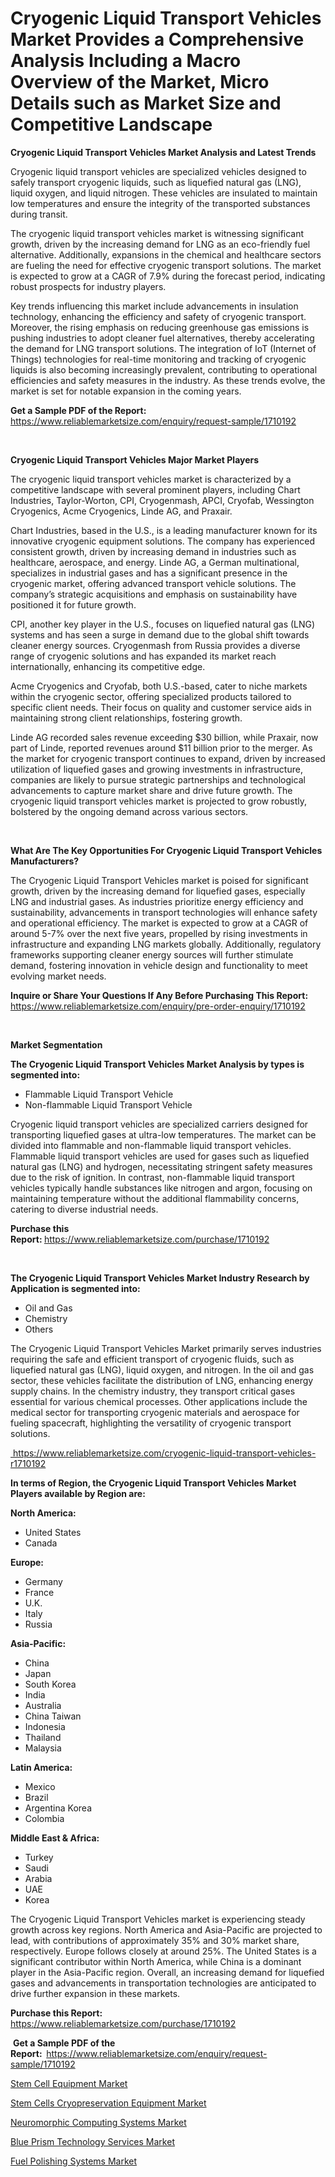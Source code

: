 <p><h1>Cryogenic Liquid Transport Vehicles Market Provides a Comprehensive Analysis Including a Macro Overview of the Market, Micro Details such as Market Size and Competitive Landscape</h1></p><p><strong>Cryogenic Liquid Transport Vehicles Market Analysis and Latest Trends</strong></p>
<p><p>Cryogenic liquid transport vehicles are specialized vehicles designed to safely transport cryogenic liquids, such as liquefied natural gas (LNG), liquid oxygen, and liquid nitrogen. These vehicles are insulated to maintain low temperatures and ensure the integrity of the transported substances during transit. </p><p>The cryogenic liquid transport vehicles market is witnessing significant growth, driven by the increasing demand for LNG as an eco-friendly fuel alternative. Additionally, expansions in the chemical and healthcare sectors are fueling the need for effective cryogenic transport solutions. The market is expected to grow at a CAGR of 7.9% during the forecast period, indicating robust prospects for industry players.</p><p>Key trends influencing this market include advancements in insulation technology, enhancing the efficiency and safety of cryogenic transport. Moreover, the rising emphasis on reducing greenhouse gas emissions is pushing industries to adopt cleaner fuel alternatives, thereby accelerating the demand for LNG transport solutions. The integration of IoT (Internet of Things) technologies for real-time monitoring and tracking of cryogenic liquids is also becoming increasingly prevalent, contributing to operational efficiencies and safety measures in the industry. As these trends evolve, the market is set for notable expansion in the coming years.</p></p>
<p><strong>Get a Sample PDF of the Report:&nbsp;</strong> <a href="https://www.reliablemarketsize.com/enquiry/request-sample/1710192?utm_campaign=1103&utm_medium=2&utm_source=Github&utm_content=ia&utm_term=22102024&utm_id=cryogenic-liquid-transport-vehicles">https://www.reliablemarketsize.com/enquiry/request-sample/1710192</a></p>
<p>&nbsp;</p>
<p><strong>Cryogenic Liquid Transport Vehicles Major Market Players</strong></p>
<p><p>The cryogenic liquid transport vehicles market is characterized by a competitive landscape with several prominent players, including Chart Industries, Taylor-Worton, CPI, Cryogenmash, APCI, Cryofab, Wessington Cryogenics, Acme Cryogenics, Linde AG, and Praxair. </p><p>Chart Industries, based in the U.S., is a leading manufacturer known for its innovative cryogenic equipment solutions. The company has experienced consistent growth, driven by increasing demand in industries such as healthcare, aerospace, and energy. Linde AG, a German multinational, specializes in industrial gases and has a significant presence in the cryogenic market, offering advanced transport vehicle solutions. The company’s strategic acquisitions and emphasis on sustainability have positioned it for future growth.</p><p>CPI, another key player in the U.S., focuses on liquefied natural gas (LNG) systems and has seen a surge in demand due to the global shift towards cleaner energy sources. Cryogenmash from Russia provides a diverse range of cryogenic solutions and has expanded its market reach internationally, enhancing its competitive edge.</p><p>Acme Cryogenics and Cryofab, both U.S.-based, cater to niche markets within the cryogenic sector, offering specialized products tailored to specific client needs. Their focus on quality and customer service aids in maintaining strong client relationships, fostering growth.</p><p>Linde AG recorded sales revenue exceeding $30 billion, while Praxair, now part of Linde, reported revenues around $11 billion prior to the merger. As the market for cryogenic transport continues to expand, driven by increased utilization of liquefied gases and growing investments in infrastructure, companies are likely to pursue strategic partnerships and technological advancements to capture market share and drive future growth. The cryogenic liquid transport vehicles market is projected to grow robustly, bolstered by the ongoing demand across various sectors.</p></p>
<p>&nbsp;</p>
<p><strong>What Are The Key Opportunities For Cryogenic Liquid Transport Vehicles Manufacturers?</strong></p>
<p><p>The Cryogenic Liquid Transport Vehicles market is poised for significant growth, driven by the increasing demand for liquefied gases, especially LNG and industrial gases. As industries prioritize energy efficiency and sustainability, advancements in transport technologies will enhance safety and operational efficiency. The market is expected to grow at a CAGR of around 5-7% over the next five years, propelled by rising investments in infrastructure and expanding LNG markets globally. Additionally, regulatory frameworks supporting cleaner energy sources will further stimulate demand, fostering innovation in vehicle design and functionality to meet evolving market needs.</p></p>
<p><strong>Inquire or Share Your Questions If Any Before Purchasing This Report:</strong> <a href="https://www.reliablemarketsize.com/enquiry/pre-order-enquiry/1710192?utm_campaign=1103&utm_medium=2&utm_source=Github&utm_content=ia&utm_term=22102024&utm_id=cryogenic-liquid-transport-vehicles">https://www.reliablemarketsize.com/enquiry/pre-order-enquiry/1710192</a></p>
<p>&nbsp;</p>
<p><strong>Market Segmentation</strong></p>
<p><strong>The Cryogenic Liquid Transport Vehicles Market Analysis by types is segmented into:</strong></p>
<p><ul><li>Flammable Liquid Transport Vehicle</li><li>Non-flammable Liquid Transport Vehicle</li></ul></p>
<p><p>Cryogenic liquid transport vehicles are specialized carriers designed for transporting liquefied gases at ultra-low temperatures. The market can be divided into flammable and non-flammable liquid transport vehicles. Flammable liquid transport vehicles are used for gases such as liquefied natural gas (LNG) and hydrogen, necessitating stringent safety measures due to the risk of ignition. In contrast, non-flammable liquid transport vehicles typically handle substances like nitrogen and argon, focusing on maintaining temperature without the additional flammability concerns, catering to diverse industrial needs.</p></p>
<p><strong>Purchase this Report:&nbsp;</strong><a href="https://www.reliablemarketsize.com/purchase/1710192?utm_campaign=1103&utm_medium=2&utm_source=Github&utm_content=ia&utm_term=22102024&utm_id=cryogenic-liquid-transport-vehicles">https://www.reliablemarketsize.com/purchase/1710192</a></p>
<p>&nbsp;</p>
<p><strong>The Cryogenic Liquid Transport Vehicles Market Industry Research by Application is segmented into:</strong></p>
<p><ul><li>Oil and Gas</li><li>Chemistry</li><li>Others</li></ul></p>
<p><p>The Cryogenic Liquid Transport Vehicles Market primarily serves industries requiring the safe and efficient transport of cryogenic fluids, such as liquefied natural gas (LNG), liquid oxygen, and nitrogen. In the oil and gas sector, these vehicles facilitate the distribution of LNG, enhancing energy supply chains. In the chemistry industry, they transport critical gases essential for various chemical processes. Other applications include the medical sector for transporting cryogenic materials and aerospace for fueling spacecraft, highlighting the versatility of cryogenic transport solutions.</p></p>
<p><a href="https://www.reliablemarketsize.com/cryogenic-liquid-transport-vehicles-r1710192?utm_campaign=1103&utm_medium=2&utm_source=Github&utm_content=ia&utm_term=22102024&utm_id=cryogenic-liquid-transport-vehicles">&nbsp;https://www.reliablemarketsize.com/cryogenic-liquid-transport-vehicles-r1710192</a></p>
<p><strong>In terms of Region, the Cryogenic Liquid Transport Vehicles Market Players available by Region are:</strong></p>
<p>
    <p> <strong> North America: </strong>
        <ul>
            <li>United States</li>
            <li>Canada</li>
        </ul>
        </p> 
    <p> <strong> Europe: </strong>
        <ul>
            <li>Germany</li>
            <li>France</li>
            <li>U.K.</li>
            <li>Italy</li>
            <li>Russia</li>
        </ul>
        </p> 
    <p> <strong> Asia-Pacific: </strong>
        <ul>
            <li>China</li>
            <li>Japan</li>
            <li>South Korea</li>
            <li>India</li>
            <li>Australia</li>
            <li>China Taiwan</li>
            <li>Indonesia</li>
            <li>Thailand</li>
            <li>Malaysia</li>
        </ul>
        </p> 
    <p> <strong> Latin America: </strong>
        <ul>
            <li>Mexico</li>
            <li>Brazil</li>
            <li>Argentina Korea</li>
            <li>Colombia</li>
        </ul>
        </p> 
    <p> <strong> Middle East & Africa: </strong>
        <ul>
            <li>Turkey</li>
            <li>Saudi</li>
            <li>Arabia</li>
            <li>UAE</li>
            <li>Korea</li>
        </ul>
    </p>
    </p>
<p><p>The Cryogenic Liquid Transport Vehicles market is experiencing steady growth across key regions. North America and Asia-Pacific are projected to lead, with contributions of approximately 35% and 30% market share, respectively. Europe follows closely at around 25%. The United States is a significant contributor within North America, while China is a dominant player in the Asia-Pacific region. Overall, an increasing demand for liquefied gases and advancements in transportation technologies are anticipated to drive further expansion in these markets.</p></p>
<p><strong>Purchase this Report: </strong><a href="https://www.reliablemarketsize.com/purchase/1710192?utm_campaign=1103&utm_medium=2&utm_source=Github&utm_content=ia&utm_term=22102024&utm_id=cryogenic-liquid-transport-vehicles">https://www.reliablemarketsize.com/purchase/1710192</a></p>
<p>&nbsp;<strong>Get a Sample PDF of the Report:&nbsp;&nbsp;</strong><a href="https://www.reliablemarketsize.com/enquiry/request-sample/1710192?utm_campaign=1103&utm_medium=2&utm_source=Github&utm_content=ia&utm_term=22102024&utm_id=cryogenic-liquid-transport-vehicles">https://www.reliablemarketsize.com/enquiry/request-sample/1710192</a></p>
<p><strong></strong></p>
<p><p><a href="https://github.com/gdfhhhj/Market-Research-Report-List-6/blob/main/stem-cell-equipment-market.md?utm_campaign=1103&utm_medium=2&utm_source=Github&utm_content=ia&utm_term=22102024&utm_id=cryogenic-liquid-transport-vehicles">Stem Cell Equipment Market</a></p><p><a href="https://github.com/chr1i1herth/Market-Research-Report-List-1/blob/main/stem-cells-cryopreservation-equipment-market.md?utm_campaign=1103&utm_medium=2&utm_source=Github&utm_content=ia&utm_term=22102024&utm_id=cryogenic-liquid-transport-vehicles">Stem Cells Cryopreservation Equipment Market</a></p><p><a href="https://www.linkedin.com/pulse/influencing-factors-neuromorphic-computing-systems-market-insights-wkgoe?utm_campaign=1103&utm_medium=2&utm_source=Github&utm_content=ia&utm_term=22102024&utm_id=cryogenic-liquid-transport-vehicles">Neuromorphic Computing Systems Market</a></p><p><a href="https://www.linkedin.com/pulse/blue-prism-technology-services-market-segmentation-geographical-6raxe?utm_campaign=1103&utm_medium=2&utm_source=Github&utm_content=ia&utm_term=22102024&utm_id=cryogenic-liquid-transport-vehicles">Blue Prism Technology Services Market</a></p><p><a href="https://issuu.com/reportprime-2/docs/fuel-polishing-systems-market-size-_42a2674c4585a5?utm_campaign=1103&utm_medium=2&utm_source=Github&utm_content=ia&utm_term=22102024&utm_id=cryogenic-liquid-transport-vehicles">Fuel Polishing Systems Market</a></p></p>